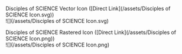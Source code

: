 Disciples of SCIENCE Vector Icon ([Direct Link](/assets/Disciples of SCIENCE Icon.svg))
<br>
![](/assets/Disciples of SCIENCE Icon.svg)

Disciples of SCIENCE Rastered Icon ([Direct Link](/assets/Disciples of SCIENCE Icon.png))
<br>
![](/assets/Disciples of SCIENCE Icon.png)